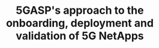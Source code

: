 ---
paper_type: Conference
title: "5GASP's approach to the onboarding, deployment and validation of 5G NetApps"
authors:  Rafael Direito, Diogo Gomes, Kostis Trantzas, Christos Tranoris
journal_title: "IEEE International Mediterranean Conference on Communications and Networking (MeditCom) 2022"
doi: 10.5281/zenodo.7254983
repository_link: https://zenodo.org/record/7254983
relevance: "Although 5G technologies are becoming widespread, the development and validation of 5G applications are still challenging. This demo paper showcases 5GASP's onboarding, deployment, and validation methodologies and how they facilitate and speed up this process."
---